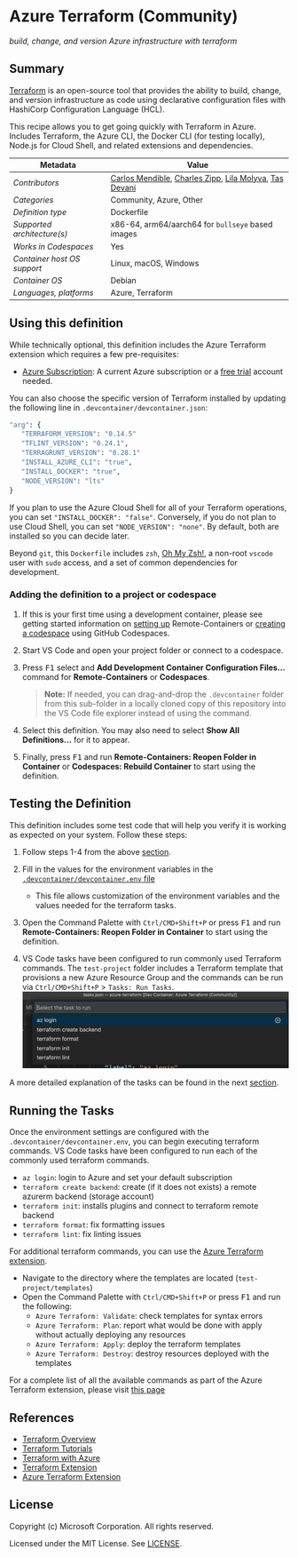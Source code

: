 # Azure Terraform (Community)

_build, change, and version Azure infrastructure with terraform_

## Summary

[Terraform](https://www.terraform.io/) is an open-source tool that provides the ability to build, change, and version infrastructure as code using declarative configuration files with HashiCorp Configuration Language (HCL).

This recipe allows you to get going quickly with Terraform in Azure. Includes Terraform, the Azure CLI, the Docker CLI (for testing locally), Node.js for Cloud Shell, and related extensions and dependencies.

| Metadata | Value |  
|----------|-------|
| *Contributors* | [Carlos Mendible](https://github.com/cmendible), [Charles Zipp](https://github.com/charleszipp), [Lila Molyva](https://github.com/norelina), [Tas Devani](https://github.com/tasdevani21)  |
| *Categories* | Community, Azure, Other |
| *Definition type* | Dockerfile |
| *Supported architecture(s)* | x86-64, arm64/aarch64 for `bullseye` based images |
| *Works in Codespaces* | Yes |
| *Container host OS support* | Linux, macOS, Windows |
| *Container OS* | Debian |
| *Languages, platforms* | Azure, Terraform |

## Using this definition

While technically optional, this definition includes the Azure Terraform extension which requires a few pre-requisites:

- [Azure Subscription](https://azure.microsoft.com): A current Azure subscription or a [free trial](https://azure.microsoft.com/en-us/free/) account needed.

You can also choose the specific version of Terraform installed by updating the following line in `.devcontainer/devcontainer.json`:

```Dockerfile
"arg": {
   "TERRAFORM_VERSION": "0.14.5"
   "TFLINT_VERSION": "0.24.1",
   "TERRAGRUNT_VERSION": "0.28.1"
   "INSTALL_AZURE_CLI": "true",
   "INSTALL_DOCKER": "true",
   "NODE_VERSION": "lts"
}
```

If you plan to use the Azure Cloud Shell for all of your Terraform operations, you can set `"INSTALL_DOCKER": "false"`. Conversely, if you do not plan to use Cloud Shell, you can set `"NODE_VERSION": "none"`. By default, both are installed so you can decide later.

Beyond `git`, this `Dockerfile` includes `zsh`, [Oh My Zsh!](https://ohmyz.sh/), a non-root `vscode` user with `sudo` access, and a set of common dependencies for development.

### Adding the definition to a project or codespace

1. If this is your first time using a development container, please see getting started information on [setting up](https://aka.ms/vscode-remote/containers/getting-started) Remote-Containers or [creating a codespace](https://aka.ms/ghcs-open-codespace) using GitHub Codespaces.

2. Start VS Code and open your project folder or connect to a codespace.

3. Press <kbd>F1</kbd> select and **Add Development Container Configuration Files...** command for **Remote-Containers** or **Codespaces**. 

   > **Note:** If needed, you can drag-and-drop the `.devcontainer` folder from this sub-folder in a locally cloned copy of this repository into the VS Code file explorer instead of using the command.

4. Select this definition. You may also need to select **Show All Definitions...** for it to appear.

5. Finally, press <kbd>F1</kbd> and run **Remote-Containers: Reopen Folder in Container** or **Codespaces: Rebuild Container** to start using the definition.

## Testing the Definition

This definition includes some test code that will help you verify it is working as expected on your system. Follow these steps:

1. Follow steps 1-4 from the above [section](#adding-the-definition-to-your-project).
2. Fill in the values for the environment variables in the [`.devcontainer/devcontainer.env` file](https://code.visualstudio.com/docs/remote/containers-advanced#_option-2-use-an-env-file)
   - This file allows customization of the environment variables and the values needed for the terraform tasks.

3. Open the Command Palette with `Ctrl/CMD+Shift+P` or press <kbd>F1</kbd> and run **Remote-Containers: Reopen Folder in Container** to start using the definition.

4. VS Code tasks have been configured to run commonly used Terraform commands. The `test-project` folder includes a Terraform template that provisions a new Azure Resource Group and the commands can be run via `Ctrl/CMD+Shift+P` > `Tasks: Run Tasks`.
   ![Run Terraform Tasks](test-project/assets/Terraform_tasks.png)

A more detailed explanation of the tasks can be found in the next [section](#running-the-tasks).

## Running the Tasks

Once the environment settings are configured with the `.devcontainer/devcontainer.env`, you can begin executing terraform commands. VS Code tasks have been configured to run each of the commonly used terraform commands.

- `az login`: login to Azure and set your default subscription
- `terraform create backend`: create (if it does not exists) a remote azurerm backend (storage account)
- `terraform init`: installs plugins and connect to terraform remote backend
- `terraform format`: fix formatting issues
- `terraform lint`: fix linting issues

For additional terraform commands, you can use the [Azure Terraform extension](https://marketplace.visualstudio.com/items?itemName=ms-azuretools.vscode-azureterraform). 
- Navigate to the directory where the templates are located (`test-project/templates`)
- Open the Command Palette with `Ctrl/CMD+Shift+P` or press <kbd>F1</kbd> and run the following: 
   - `Azure Terraform: Validate`: check templates for syntax errors
   - `Azure Terraform: Plan`: report what would be done with apply without actually deploying any resources
   - `Azure Terraform: Apply`: deploy the terraform templates
   - `Azure Terraform: Destroy`: destroy resources deployed with the templates

For a complete list of all the available commands as part of the Azure Terraform extension, please visit [this page](https://marketplace.visualstudio.com/items?itemName=ms-azuretools.vscode-azureterraform)

## References

- [Terraform Overview](https://www.terraform.io/intro/index.html)
- [Terraform Tutorials](https://learn.hashicorp.com/terraform?utm_source=terraform_io)
- [Terraform with Azure](https://docs.microsoft.com/en-us/azure/terraform/terraform-overview)
- [Terraform Extension](https://marketplace.visualstudio.com/items?itemName=HashiCorp.terraform)
- [Azure Terraform Extension](https://marketplace.visualstudio.com/items?itemName=ms-azuretools.vscode-azureterraform)

## License

Copyright (c) Microsoft Corporation. All rights reserved.

Licensed under the MIT License. See [LICENSE](https://github.com/microsoft/vscode-dev-containers/blob/main/LICENSE).
